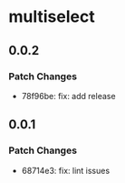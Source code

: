 # multiselect

## 0.0.2

### Patch Changes

- 78f96be: fix: add release

## 0.0.1

### Patch Changes

- 68714e3: fix: lint issues
